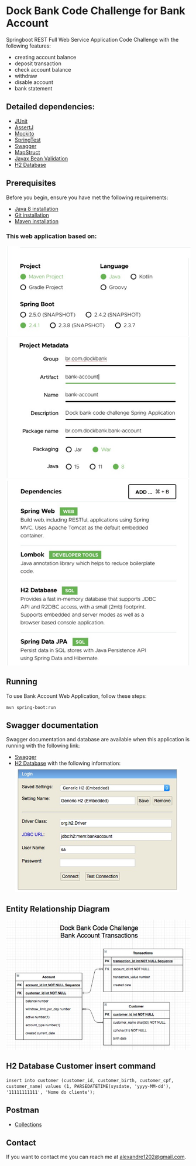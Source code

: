 # Dock Bank Code Challenge for Bank Account
Springboot REST Full Web Service Application Code Challenge with the following features:
* creating account balance
* deposit transaction
* check account balance
* withdraw
* disable account
* bank statement

## Detailed dependencies:
* [JUnit](https://junit.org/junit5/)
* [AssertJ](https://assertj.github.io/doc/)
* [Mockito](https://site.mockito.org)
* [SpringTest](https://docs.spring.io/spring-boot/docs/1.5.2.RELEASE/reference/html/boot-features-testing.html)
* [Swagger](https://swagger.io)
* [MapStruct](https://mapstruct.org)
* [Javax Bean Validation](https://docs.oracle.com/javaee/7/tutorial/bean-validation001.htm)
* [H2 Database](https://www.h2database.com/html/main.html)

## Prerequisites
Before you begin, ensure you have met the following requirements:
* [Java 8 installation](https://docs.oracle.com/javase/8/docs/technotes/guides/install/install_overview.html)
* [Git installation](https://git-scm.com)
* [Maven installation](https://maven.apache.org/install.html)

### This web application based on:
![Spring](./src/main/resources/assets/spring.jpeg)
![Metadata](./src/main/resources/assets/metadata.jpeg)
![Dependencies](./src/main/resources/assets/dependencies.jpeg)

## Running
To use Bank Account Web Application, follow these steps:

```
mvn spring-boot:run
```

## Swagger documentation
Swagger documentation and database are available when this application is running with the following link:
* [Swagger](http://localhost:8080/swagger-ui.html)
* [H2 Database](http://localhost:8080/h2-ui/) with the following information:
![ERD](./src/main/resources/assets/h2-database-connection.jpeg)

## Entity Relationship Diagram
![ERD](./src/main/resources/assets/erd.jpeg)

## H2 Database Customer insert command
```
insert into customer (customer_id, customer_birth, customer_cpf, customer_name) values (1, PARSEDATETIME(sysdate, 'yyyy-MM-dd'), '11111111111', 'Nome do cliente');
```

## Postman
* [Collections](./src/main/resources/postmancollections/DockBankCodeChallenge.postman_collection.json)

## Contact

If you want to contact me you can reach me at <alexandre1202@gmail.com>.
